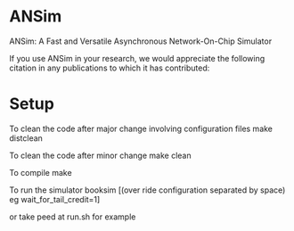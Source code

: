 # ANSim
ANSim: A Fast and Versatile Asynchronous Network-On-Chip Simulator


If you use ANSim in your research, we would appreciate the following citation in any publications to which it has contributed:



# Setup

To clean the code after major change involving configuration files
make distclean

To clean the code after minor change
make clean

To compile
make

To run the simulator
booksim <configuration file> [(over ride configuration separated by space) eg wait_for_tail_credit=1]
  
or take peed at run.sh for example
  
